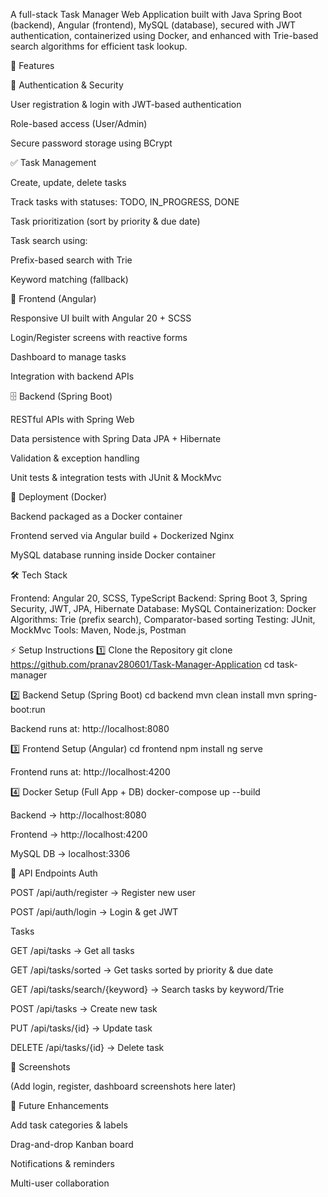 A full-stack Task Manager Web Application built with Java Spring Boot (backend), Angular (frontend), MySQL (database), secured with JWT authentication, containerized using Docker, and enhanced with Trie-based search algorithms for efficient task lookup.

🚀 Features

🔐 Authentication & Security

User registration & login with JWT-based authentication

Role-based access (User/Admin)

Secure password storage using BCrypt

✅ Task Management

Create, update, delete tasks

Track tasks with statuses: TODO, IN_PROGRESS, DONE

Task prioritization (sort by priority & due date)

Task search using:

Prefix-based search with Trie

Keyword matching (fallback)

🎨 Frontend (Angular)

Responsive UI built with Angular 20 + SCSS

Login/Register screens with reactive forms

Dashboard to manage tasks

Integration with backend APIs

🗄️ Backend (Spring Boot)

RESTful APIs with Spring Web

Data persistence with Spring Data JPA + Hibernate

Validation & exception handling

Unit tests & integration tests with JUnit & MockMvc

🐳 Deployment (Docker)

Backend packaged as a Docker container

Frontend served via Angular build + Dockerized Nginx

MySQL database running inside Docker container

🛠️ Tech Stack

Frontend: Angular 20, SCSS, TypeScript Backend: Spring Boot 3, Spring Security, JWT, JPA, Hibernate Database: MySQL Containerization: Docker Algorithms: Trie (prefix search), Comparator-based sorting Testing: JUnit, MockMvc Tools: Maven, Node.js, Postman

⚡ Setup Instructions 1️⃣ Clone the Repository git clone https://github.com/pranav280601/Task-Manager-Application cd task-manager

2️⃣ Backend Setup (Spring Boot) cd backend mvn clean install mvn spring-boot:run

Backend runs at: http://localhost:8080

3️⃣ Frontend Setup (Angular) cd frontend npm install ng serve

Frontend runs at: http://localhost:4200

4️⃣ Docker Setup (Full App + DB) docker-compose up --build

Backend → http://localhost:8080

Frontend → http://localhost:4200

MySQL DB → localhost:3306

🔑 API Endpoints Auth

POST /api/auth/register → Register new user

POST /api/auth/login → Login & get JWT

Tasks

GET /api/tasks → Get all tasks

GET /api/tasks/sorted → Get tasks sorted by priority & due date

GET /api/tasks/search/{keyword} → Search tasks by keyword/Trie

POST /api/tasks → Create new task

PUT /api/tasks/{id} → Update task

DELETE /api/tasks/{id} → Delete task

📸 Screenshots

(Add login, register, dashboard screenshots here later)

🚀 Future Enhancements

Add task categories & labels

Drag-and-drop Kanban board

Notifications & reminders


Multi-user collaboration
